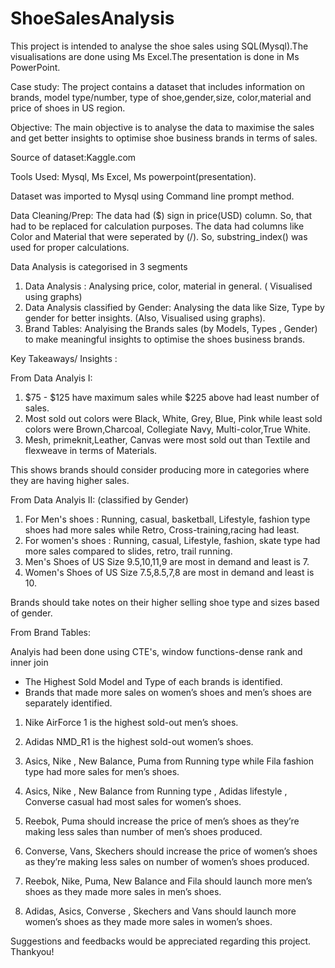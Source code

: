 # ShoeSalesAnalysis
This project is intended to analyse the shoe sales using SQL(Mysql).The visualisations are done using Ms Excel.The presentation is done in Ms PowerPoint.

Case study:
The project contains a dataset that includes information on brands, model type/number, type of shoe,gender,size,
color,material and price of shoes in US region.

Objective:
The main objective is to analyse the data to maximise the sales and get better insights to optimise shoe business brands in terms of sales.

Source of dataset:Kaggle.com

Tools Used: Mysql, Ms Excel, Ms powerpoint(presentation).

Dataset was imported to Mysql using Command line prompt method.

Data Cleaning/Prep: The data had ($) sign in price(USD) column. So, that had to be replaced for calculation purposes.
The data had columns like Color and Material that were seperated by (/). So, substring_index() was used for proper calculations.

Data Analysis is categorised in 3 segments
1. Data Analysis : Analysing price, color, material in general. ( Visualised using graphs)
2. Data Analysis classified by Gender: Analysing the data like Size, Type by gender for better insights. (Also, Visualised using graphs).
3. Brand Tables: Analyising the Brands sales (by Models, Types , Gender) to make meaningful insights to optimise the shoes business brands.

Key Takeaways/ Insights :

From Data Analyis I:
1. $75 - $125 have maximum sales while $225 above had least number of sales.
2. Most sold out colors were Black, White, Grey, Blue, Pink while least sold colors were Brown,Charcoal, Collegiate Navy, Multi-color,True White.
3. Mesh, primeknit,Leather, Canvas were most sold out than Textile and flexweave in terms of Materials.

This shows brands should consider producing more in categories where they are having higher sales.

From Data Analyis II: (classified by Gender)
1. For Men's shoes : Running, casual, basketball, Lifestyle, fashion type shoes had more sales while Retro, Cross-training,racing had least.
2. For women's shoes : Running, casual, Lifestyle, fashion, skate type had more sales compared to slides, retro, trail running.
3. Men's Shoes of US Size 9.5,10,11,9 are most in demand and least is 7.
4. Women's Shoes of US Size 7.5,8.5,7,8 are most in demand and least is 10.

Brands should take notes on their higher selling shoe type and sizes based of gender.

From Brand Tables:

Analyis had been done using CTE's, window functions-dense rank and inner join 
* The Highest Sold Model and Type of each brands is identified.
* Brands that made more sales on women’s shoes and men’s shoes are separately identified.

1. Nike AirForce 1 is the highest sold-out men’s shoes.
2. Adidas NMD_R1 is the highest sold-out women’s shoes.
3. Asics, Nike , New Balance, Puma from Running type while Fila fashion type had more sales for men’s shoes. 
4. Asics, Nike , New Balance from Running type , Adidas lifestyle , Converse casual had most sales for women’s shoes.

5. Reebok, Puma should increase the price of men’s shoes as they’re making less sales than number of men’s shoes produced.
6. Converse, Vans, Skechers should increase the price of women’s shoes as they’re making less sales on number of women’s shoes produced.
5. Reebok, Nike, Puma, New Balance and Fila should launch more men’s shoes as they made more sales in men’s shoes.
8. Adidas, Asics, Converse , Skechers and Vans should launch more women’s shoes as they made more sales in women’s shoes.

Suggestions and feedbacks would be appreciated regarding this project.
Thankyou!

